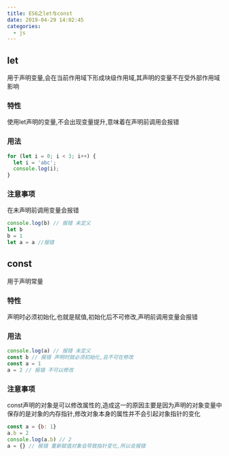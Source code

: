 ```yaml
---
title: ES6之let与const
date: 2019-04-29 14:02:45
categories: 
  - js
---
```


## let 
用于声明变量,会在当前作用域下形成块级作用域,其声明的变量不在受外部作用域影响

### 特性
使用let声明的变量,不会出现变量提升,意味着在声明前调用会报错

### 用法
```javascript
for (let i = 0; i < 3; i++) {
  let i = 'abc';
  console.log(i);
}
```

### 注意事项
在未声明前调用变量会报错
```javascript
console.log(b) // 报错 未定义
let b 
b = 1
let a = a //报错
```

## const
用于声明常量

### 特性
声明时必须初始化,也就是赋值,初始化后不可修改,声明前调用变量会报错

### 用法
```javascript
console.log(a) // 报错 未定义
const b // 报错 声明时就必须初始化,且不可在修改
const a = 1
a = 2 // 报错 不可以修改
```

### 注意事项
const声明的对象是可以修改属性的,造成这一的原因主要是因为声明的对象变量中保存的是对象的内存指针,修改对象本身的属性并不会引起对象指针的变化
```javascript
const a = {b: 1}
a.b = 2 
console.log(a.b) // 2
a = {} // 报错 重新赋值对象会导致指针变化,所以会报错
```